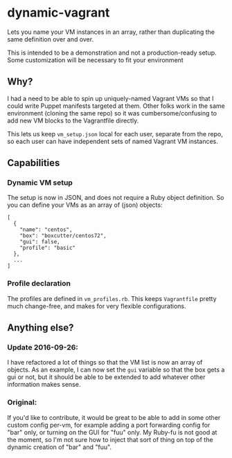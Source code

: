# dynamic-vagrant
Lets you name your VM instances in an array, rather than duplicating the same definition over and over.

This is intended to be a demonstration and not a production-ready setup.
Some customization will be necessary to fit your environment

## Why?

I had a need to be able to spin up uniquely-named Vagrant VMs so that I could
write Puppet manifests targeted at them.  Other folks work in the same environment
(cloning the same repo) so it was cumbersome/confusing to add new VM blocks to
the Vagrantfile directly.

This lets us keep `vm_setup.json` local for each user, separate from the repo, so
each user can have independent sets of named Vagrant VM instances.

## Capabilities

### Dynamic VM setup

The setup is now in JSON, and does not require a Ruby object definition.
So you can define your VMs as an array of (json) objects:
```
[
  {
    "name": "centos",
    "box": "boxcutter/centos72",
    "gui": false,
    "profile": "basic"
  },
  ...
]
```

### Profile declaration

The profiles are defined in `vm_profiles.rb`.  This keeps `Vagrantfile` pretty
much change-free, and makes for very flexible configurations.

## Anything else?

### Update 2016-09-26:
I have refactored a lot of things so that the VM list is now an array of objects. As an example, I can now set the `gui` variable so that the box gets a gui or not, but it should be able to be extended to add whatever other information makes sense.

### Original:
If you'd like to contribute, it would be great to be able to add in some other custom config per-vm, for example adding a port forwarding config for "bar" only, or turning on the GUI for "fuu" only.  My Ruby-fu is not good at the moment, so I'm not sure how to inject that sort of thing on top of the dynamic creation of "bar" and "fuu".

